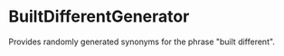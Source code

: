 # BuiltDifferentGenerator
Provides randomly generated synonyms for the phrase "built different".   

